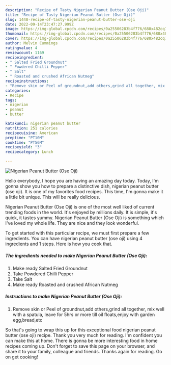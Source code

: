 ```yaml
---
description: "Recipe of Tasty Nigerian Peanut Butter (Ose Oji)"
title: "Recipe of Tasty Nigerian Peanut Butter (Ose Oji)"
slug: 1448-recipe-of-tasty-nigerian-peanut-butter-ose-oji
date: 2022-09-14T23:47:27.999Z
image: https://img-global.cpcdn.com/recipes/0a25506283b4f776/680x482cq70/nigerian-peanut-butter-ose-oji-recipe-main-photo.jpg
thumbnail: https://img-global.cpcdn.com/recipes/0a25506283b4f776/680x482cq70/nigerian-peanut-butter-ose-oji-recipe-main-photo.jpg
cover: https://img-global.cpcdn.com/recipes/0a25506283b4f776/680x482cq70/nigerian-peanut-butter-ose-oji-recipe-main-photo.jpg
author: Melvin Cummings
ratingvalue: 4
reviewcount: 1169
recipeingredient:
- " Salted Fried Groundnut"
- " Powdered Chilli Pepper"
- " Salt"
- " Roasted and crushed African Nutmeg"
recipeinstructions:
- "Remove skin or Peel of groundnut,add others,grind all together, mix well with a spatula, leave for 5hrs or more till oil floats,enjoy with garden egg,bread,etc"
categories:
- Recipe
tags:
- nigerian
- peanut
- butter

katakunci: nigerian peanut butter 
nutrition: 251 calories
recipecuisine: American
preptime: "PT10M"
cooktime: "PT56M"
recipeyield: "3"
recipecategory: Lunch

---
```



![Nigerian Peanut Butter (Ose Oji)](https://img-global.cpcdn.com/recipes/0a25506283b4f776/680x482cq70/nigerian-peanut-butter-ose-oji-recipe-main-photo.jpg)

Hello everybody, I hope you are having an amazing day today. Today, I'm gonna show you how to prepare a distinctive dish, nigerian peanut butter (ose oji). It is one of my favorites food recipes. This time, I'm gonna make it a little bit unique. This will be really delicious.



Nigerian Peanut Butter (Ose Oji) is one of the most well liked of current trending foods in the world. It's enjoyed by millions daily. It is simple, it's quick, it tastes yummy. Nigerian Peanut Butter (Ose Oji) is something which I've loved my whole life. They are nice and they look wonderful.


To get started with this particular recipe, we must first prepare a few ingredients. You can have nigerian peanut butter (ose oji) using 4 ingredients and 1 steps. Here is how you cook that.

<!--inarticleads1-->

##### The ingredients needed to make Nigerian Peanut Butter (Ose Oji):

1. Make ready  Salted Fried Groundnut
1. Take  Powdered Chilli Pepper
1. Take  Salt
1. Make ready  Roasted and crushed African Nutmeg




<!--inarticleads2-->

##### Instructions to make Nigerian Peanut Butter (Ose Oji):

1. Remove skin or Peel of groundnut,add others,grind all together, mix well with a spatula, leave for 5hrs or more till oil floats,enjoy with garden egg,bread,etc




So that's going to wrap this up for this exceptional food nigerian peanut butter (ose oji) recipe. Thank you very much for reading. I'm confident you can make this at home. There is gonna be more interesting food in home recipes coming up. Don't forget to save this page on your browser, and share it to your family, colleague and friends. Thanks again for reading. Go on get cooking!
